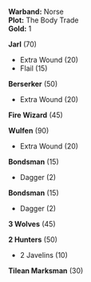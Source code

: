 **Warband:** Norse  
**Plot:** The Body Trade  
**Gold:** 1

**Jarl** (70)  
 + Extra Wound (20)  
 + Flail (15)

**Berserker** (50)  
 + Extra Wound (20)  

**Fire Wizard** (45)  

**Wulfen** (90)  
 + Extra Wound (20)

**Bondsman** (15)  
 + Dagger (2)

**Bondsman** (15)  
 + Dagger (2)

**3 Wolves** (45)

**2 Hunters** (50)  
 + 2 Javelins (10)

**Tilean Marksman** (30)

